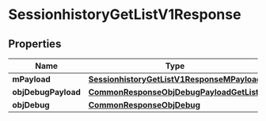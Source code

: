 

# SessionhistoryGetListV1Response

## Properties

Name | Type | Description | Notes
------------ | ------------- | ------------- | -------------
**mPayload** | [**SessionhistoryGetListV1ResponseMPayload**](SessionhistoryGetListV1ResponseMPayload.md) |  | 
**objDebugPayload** | [**CommonResponseObjDebugPayloadGetList**](CommonResponseObjDebugPayloadGetList.md) |  |  [optional]
**objDebug** | [**CommonResponseObjDebug**](CommonResponseObjDebug.md) |  |  [optional]




